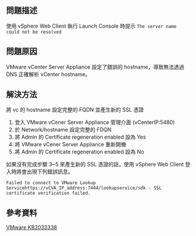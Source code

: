 <!--
.. title: 使用 vSphere Web Client 執行 Launch Console 時提示 'The server name could not be resolved'
.. slug: 使用 vSphere Web Client 執行 Launch Console 時提示 'The server name could not be resolved'
.. date: 2015-06-12 16:43:12 UTC+08:00
.. tags: VMware
.. category:
.. link:
.. description:
.. type: text
-->
## 問題描述
使用 vSphere Web Client 執行 Launch Console 時提示 `The server name could not be resolved`

## 問題原因
VMware vCenter Server Appliance 設定了錯誤的 hostname，導致無法透過 DNS 正確解析 vCenter hostname。

## 解決方法
將 vc 的 hostname 設定完整的 FQDN 並產生新的 SSL 憑證

1. 登入 VMware vCener Server Appliance 管理介面 (vCenterIP:5480)
2. 於 Network/hostname 設定完整的 FDQN
3. 將 Admin 的 Certificate regeneration enabled 設為 Yes
4. 將 VMware vCener Server Appliance 重新開機
5. 將 Admin 的 Certificate regeneration enabled 設為 No

如果沒有完成步驟 3~5 來產生新的 SSL 憑證的話，使用 vSphere Web Client 登入時將會出現下列錯誤訊息。

`Failed to connect to VMware Lookup Servicehttps://vCVA_IP_address:7444/lookupservice/sdk - SSL certificate verification failed.`

## 參考資料
[VMware KB2033338](http://kb.vmware.com/selfservice/microsites/search.do?language=en_US&cmd=displayKC&externalId=2033338)
